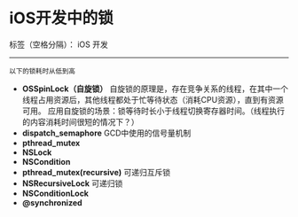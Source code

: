 ﻿# iOS开发中的锁

标签（空格分隔）： iOS 开发

---
`以下的锁耗时从低到高`

- **OSSpinLock（自旋锁）**
自旋锁的原理是，存在竞争关系的线程，在其中一个线程占用资源后，其他线程都处于忙等待状态（消耗CPU资源），直到有资源可用。
应用自旋锁的场景：锁等待时长小于线程切换寄存器时间。（线程执行的内容消耗时间很短的情况下？）
- **dispatch_semaphore**
GCD中使用的信号量机制
- **pthread_mutex**
- **NSLock**
- **NSCondition**
- **pthread_mutex(recursive)**
可递归互斥锁
- **NSRecursiveLock**
可递归锁
- **NSConditionLock**
- **@synchronized**





